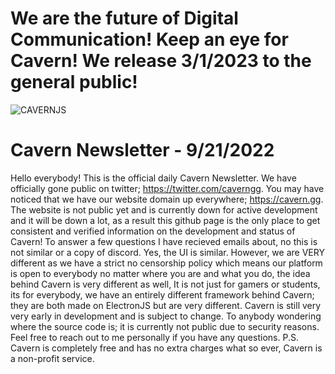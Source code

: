 # We are the future of Digital Communication! Keep an eye for Cavern! We release 3/1/2023 to the general public!
![CAVERNJS](https://user-images.githubusercontent.com/112046394/191378157-8be5ea09-4e79-4dc3-a026-3b989cda8b9d.png)
# Cavern Newsletter - 9/21/2022
Hello everybody! This is the official daily Cavern Newsletter. We have officially gone public on twitter; https://twitter.com/caverngg. 
You may have noticed that we have our website domain up everywhere; https://cavern.gg. The website is not public yet and is currently
down for active development and it will be down a lot, as a result this github page is the only place to get consistent and verified
information on the development and status of Cavern! To answer a few questions I have recieved emails about, no this is not similar
or a copy of discord. Yes, the UI is similar. However, we are VERY different as we have a strict no censorship policy which means
our platform is open to everybody no matter where you are and what you do, the idea behind Cavern is very different as well, It is not just for gamers or students, its for everybody, we have an entirely different framework behind Cavern; they are both made on ElectronJS but are very different. Cavern is still very very early in development and is subject to change. To anybody wondering where the source code is; it is currently not public due to security reasons.
Feel free to reach out to me personally if you have any questions. P.S. Cavern is completely free and has no extra charges 
what so ever, Cavern is a non-profit service. 
